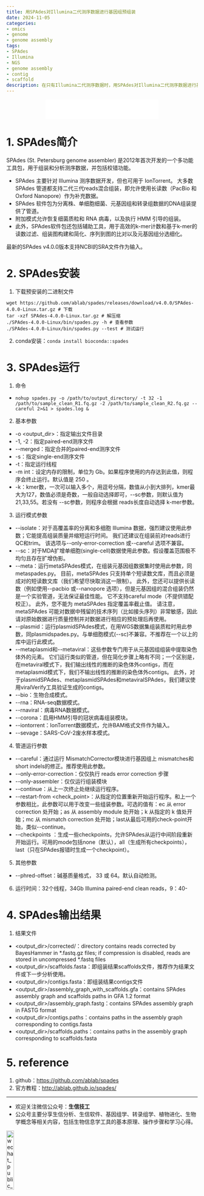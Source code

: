 ```yaml
---
title: 用SPAdes对Illumina二代测序数据进行基因组预组装
date: 2024-11-05
categories: 
- omics
- genome
- genome assembly
tags: 
- SPAdes
- Illumina
- NGS
- genome assembly
- contig
- scaffold
description: 在只有Illumina二代测序数据时，用SPAdes对Illumina二代测序数据进行基因组预组装，得到较长的contigs和scaffolds。
---  
```


<div align="middle"><iframe frameborder="no" border="0" marginwidth="0" marginheight="0" width=298 height=52 src="//music.163.com/outchain/player?type=2&id=117151&auto=1&height=32"></iframe></div>

# 1. SPAdes简介
SPAdes (St. Petersburg genome assembler) 是2012年首次开发的一个多功能工具包，用于组装和分析测序数据，并包括校错功能。 
- SPAdes 主要针对 Illumina 测序数据开发，但也可用于 IonTorrent。 大多数 SPAdes 管道都支持二代三代reads混合组装，即允许使用长读数（PacBio 和 Oxford Nanopore）作为补充数据。 
- SPAdes 软件包为分离株、单细胞细菌、元基因组和转录组数据的DNA组装提供了管道。
- 附加模式允许恢复细菌质粒和 RNA 病毒，以及执行 HMM 引导的组装。 
- 此外，SPAdes软件包还包括辅助工具，用于高效的k-mer计数和基于k-mer的读数过滤、组装图构建和简化、序列到图的比对以及元基因组分选细化。

最新的SPAdes v4.0.0版本支持NCBI的SRA文件作为输入。

# 2. SPAdes安装
1. 下载预安装的二进制文件

```shell
wget https://github.com/ablab/spades/releases/download/v4.0.0/SPAdes-4.0.0-Linux.tar.gz # 下载
tar -xzf SPAdes-4.0.0-Linux.tar.gz # 解压缩
./SPAdes-4.0.0-Linux/bin/spades.py -h # 查看参数
./SPAdes-4.0.0-Linux/bin/spades.py --test # 测试运行
```

2. conda安装：`conda install bioconda::spades`

# 3. SPAdes运行
1. 命令
- `nohup spades.py -o /path/to/output_directory/ -t 32 -1 /path/to/sample_clean_R1.fq.gz -2 /path/to/sample_clean_R2.fq.gz --careful 2>&1 > spades.log &`

2. 基本参数
- -o <output_dir>：指定输出文件目录
- -1, -2：指定paired-end测序文件
- --merged：指定合并的paired-end测序文件
- -s：指定single-end测序文件
- -t：指定运行线程
- -m int：设定内存的限制，单位为 Gb。如果程序使用的内存达到此值，则程序会终止运行。默认值是 250 。
- -k：kmer数，一次可以输入多个，用逗号分隔，数值从小到大排列，kmer最大为127，数值必须是奇数，一般自动选择即可，--sc参数，则默认值为 21,33,55。若没有 --sc参数，则程序会根据 reads长度自动选择 k-mer参数。
3. 运行模式参数
- --isolate：对于高覆盖率的分离和多细胞 Illumina 数据，强烈建议使用此参数；它能提高组装质量并缩短运行时间。 我们还建议在组装前对reads进行QC和trim。 该选项与--only-error-correction 或--careful 选项不兼容。
- --sc：对于MDA扩增单细胞(single-cell)数据使用此参数。假设覆盖范围极不均匀且存在扩增伪影。
- --meta：运行metaSPAdes模式，在组装元基因组数据集时使用此参数，同metaspades.py。 目前，metaSPAdes 只支持单个短读数文库，而且必须是成对的短读数文库（我们希望尽快取消这一限制）。 此外，您还可以提供长读数（例如使用--pacbio 或--nanopore 选项），但是元基因组的混合组装仍然是一个实验管道，无法保证最佳性能。 它不支持careful mode（不提供错配校正）。 此外，您不能为 metaSPAdes 指定覆盖率截止值。 请注意，metaSPAdes 可能对数据中残留的技术序列（比如接头序列）非常敏感，因此请对原始数据进行质量控制并对数据进行相应的预处理后再使用。
- --plasmid：运行plasmidSPAdes模式，在用WGS数据集组装质粒时用此参数，同plasmidspades.py。与单细胞模式(--sc)不兼容。不推荐在一个以上的库中运行此模式。
- --metaplasmid和--metaviral：这些参数专门用于从元基因组组装中提取染色体外的元素。 它们运行类似的管道，但在简化步骤上略有不同；一个区别是，在metaviral模式下，我们输出线性的推断的染色体外contigs，而在metaplasmid模式下，我们不输出线性的推断的染色体外contigs。 此外，对于plasmidSPAdes、metaplasmidSPAdes和metaviralSPAdes，我们建议使用viralVerify工具验证生成的contigs。
- --bio：生物合成模式。
- --rna：RNA-seq数据模式。 
- --rnaviral：病毒RNA数据模式。
- --corona：启用HMM引导的冠状病毒组装模块。
- --iontorrent：IonTorrent数据模式，允许BAM格式文件作为输入。
- --sevage：SARS-CoV-2废水样本模式。
4. 管道运行参数
- --careful：通过运行 MismatchCorrector模块进行基因组上 mismatches和 short indels的修正。推荐使用此参数。
- --only-error-correction：仅仅执行 reads error correction 步骤
- --only-assembler：仅仅运行组装模块
- --continue：从上一次终止处继续运行程序。
- --restart-from <check_point>：从指定的位置重新开始运行程序。和上一个参数相比，此参数可以用于改变一些组装参数。可选的值有：ec 从 error correction 处开始；as 从 assembly module 处开始；k<int> 从指定的 k 值处开始；mc 从 mismatch correction 处开始；last从最后可用的check-point开始，类似--continue。
- --checkpoints <mode>：生成一些checkpoints，允许SPAdes从运行中间阶段重新开始运行。可用的mode包括none（默认），all（生成所有checkpoints），last（只在SPAdes报错时生成一个checkpoint）。
5. 其他参数
- --phred-offset：碱基质量格式， 33 或 64。默认自动检测。
6. 运行时间：32个线程，34Gb Illumina paired-end clean reads，9：40-

# 4. SPAdes输出结果
1. 结果文件
- <output_dir>/corrected/：directory contains reads corrected by BayesHammer in *.fastq.gz files; if compression is disabled, reads are stored in uncompressed *.fastq files
- <output_dir>/scaffolds.fasta：即组装结果scaffolds文件，推荐作为结果文件或下一步分析使用。
- <output_dir>/contigs.fasta：即组装结果contigs文件
- <output_dir>/assembly_graph_with_scaffolds.gfa：contains SPAdes assembly graph and scaffolds paths in GFA 1.2 format
- <output_dir>/assembly_graph.fastg：contains SPAdes assembly graph in FASTG format
- <output_dir>/contigs.paths：contains paths in the assembly graph corresponding to contigs.fasta
- <output_dir>/scaffolds.paths：contains paths in the assembly graph corresponding to scaffolds.fasta


# 5. reference
1. github：https://github.com/ablab/spades
2. 官方教程：http://ablab.github.io/spades/

-------

- 欢迎关注微信公众号：**生信技工**
- 公众号主要分享生信分析、生信软件、基因组学、转录组学、植物进化、生物学概念等相关内容，包括生物信息学工具的基本原理、操作步骤和学习心得。

<img src="https://github.com/yanzhongsino/yanzhongsino.github.io/blob/hexo/source/wechat/Wechat_public_qrcode.jpg?raw=true" width=20% title="wechat_public_QRcode.png" align=center/>